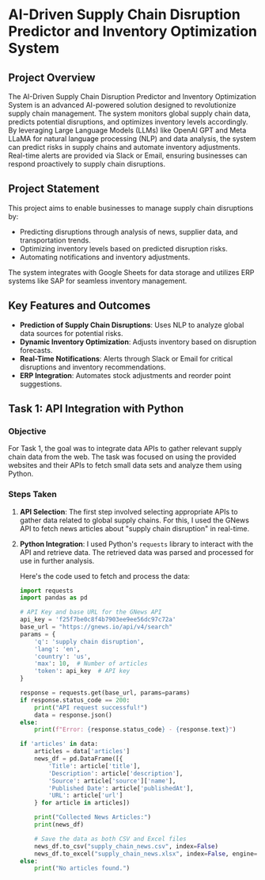 # AI-Driven Supply Chain Disruption Predictor and Inventory Optimization System

## Project Overview
The AI-Driven Supply Chain Disruption Predictor and Inventory Optimization System is an advanced AI-powered solution designed to revolutionize supply chain management. The system monitors global supply chain data, predicts potential disruptions, and optimizes inventory levels accordingly. By leveraging Large Language Models (LLMs) like OpenAI GPT and Meta LLaMA for natural language processing (NLP) and data analysis, the system can predict risks in supply chains and automate inventory adjustments. Real-time alerts are provided via Slack or Email, ensuring businesses can respond proactively to supply chain disruptions.

## Project Statement
This project aims to enable businesses to manage supply chain disruptions by:
- Predicting disruptions through analysis of news, supplier data, and transportation trends.
- Optimizing inventory levels based on predicted disruption risks.
- Automating notifications and inventory adjustments.

The system integrates with Google Sheets for data storage and utilizes ERP systems like SAP for seamless inventory management.

## Key Features and Outcomes
- **Prediction of Supply Chain Disruptions**: Uses NLP to analyze global data sources for potential risks.
- **Dynamic Inventory Optimization**: Adjusts inventory based on disruption forecasts.
- **Real-Time Notifications**: Alerts through Slack or Email for critical disruptions and inventory recommendations.
- **ERP Integration**: Automates stock adjustments and reorder point suggestions.

## Task 1: API Integration with Python

### Objective
For Task 1, the goal was to integrate data APIs to gather relevant supply chain data from the web. The task was focused on using the provided websites and their APIs to fetch small data sets and analyze them using Python.

### Steps Taken

1. **API Selection**:
   The first step involved selecting appropriate APIs to gather data related to global supply chains. For this, I used the GNews API to fetch news articles about "supply chain disruption" in real-time.

2. **Python Integration**:
   I used Python's `requests` library to interact with the API and retrieve data. The retrieved data was parsed and processed for use in further analysis.
   
   Here's the code used to fetch and process the data:
   ```python
   import requests
   import pandas as pd

   # API Key and base URL for the GNews API
   api_key = 'f25f7be0c8f4b7903ee9ee56dc97c72a'
   base_url = "https://gnews.io/api/v4/search"
   params = {
       'q': 'supply chain disruption',
       'lang': 'en',
       'country': 'us',
       'max': 10,  # Number of articles
       'token': api_key  # API key
   }

   response = requests.get(base_url, params=params)
   if response.status_code == 200:
       print("API request successful!")
       data = response.json()
   else:
       print(f"Error: {response.status_code} - {response.text}")

   if 'articles' in data:
       articles = data['articles']
       news_df = pd.DataFrame([{
           'Title': article['title'],
           'Description': article['description'],
           'Source': article['source']['name'],
           'Published Date': article['publishedAt'],
           'URL': article['url']
       } for article in articles])

       print("Collected News Articles:")
       print(news_df)

       # Save the data as both CSV and Excel files
       news_df.to_csv("supply_chain_news.csv", index=False)
       news_df.to_excel("supply_chain_news.xlsx", index=False, engine='openpyxl')
   else:
       print("No articles found.")
